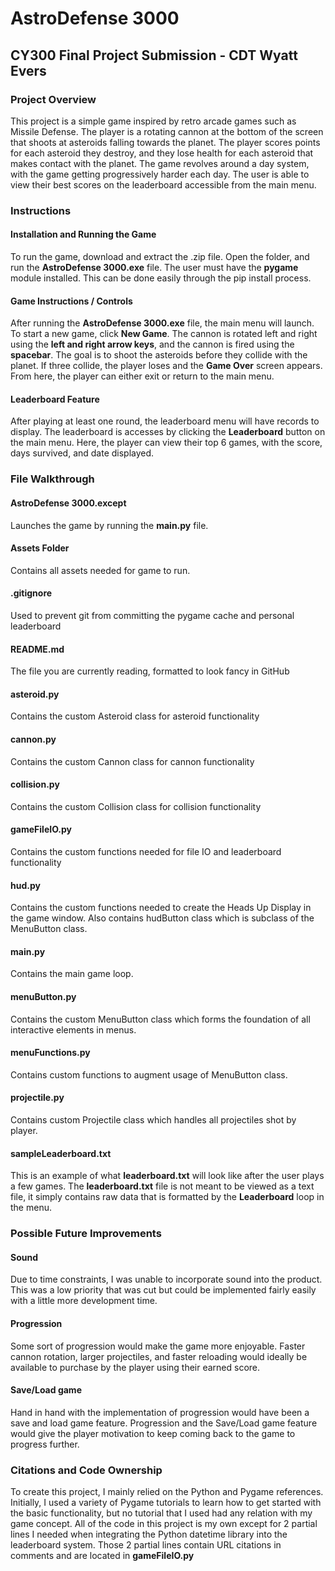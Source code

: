 # AstroDefense 3000
## CY300 Final Project Submission - CDT Wyatt Evers

### Project Overview
This project is a simple game inspired by retro arcade games such as Missile Defense. The player is a rotating cannon at the bottom of the screen that shoots at asteroids falling towards the planet. The player scores points for each asteroid they destroy, and they lose health for each asteroid that makes contact with the planet. The game revolves around a day system, with the game getting progressively harder each day. The user is able to view their best scores on the leaderboard accessible from the main menu.

### Instructions
#### Installation and Running the Game
To run the game, download and extract the .zip file. Open the folder, and run the **AstroDefense 3000.exe** file. The user must have the **pygame** module installed. This can be done easily through the pip install process.
#### Game Instructions / Controls
After running the **AstroDefense 3000.exe** file, the main menu will launch. To start a new game, click **New Game**. The cannon is rotated left and right using the **left and right arrow keys**, and the cannon is fired using the **spacebar**. The goal is to shoot the asteroids before they collide with the planet. If three collide, the player loses and the **Game Over** screen appears. From here, the player can either exit or return to the main menu.
#### Leaderboard Feature
After playing at least one round, the leaderboard menu will have records to display. The leaderboard is accesses by clicking the **Leaderboard** button on the main menu. Here, the player can view their top 6 games, with the score, days survived, and date displayed.

### File Walkthrough
#### AstroDefense 3000.except
Launches the game by running the **main.py** file.
#### Assets Folder
Contains all assets needed for game to run.
#### .gitignore
Used to prevent git from committing the pygame cache and personal leaderboard
#### README.md
The file you are currently reading, formatted to look fancy in GitHub
#### asteroid.py
Contains the custom Asteroid class for asteroid functionality
#### cannon.py
Contains the custom Cannon class for cannon functionality
#### collision.py
Contains the custom Collision class for collision functionality
#### gameFileIO.py
Contains the custom functions needed for file IO and leaderboard functionality
#### hud.py
Contains the custom functions needed to create the Heads Up Display in the game window. Also contains hudButton class which is subclass of the MenuButton class.
#### main.py
Contains the main game loop.
#### menuButton.py
Contains the custom MenuButton class which forms the foundation of all interactive elements in menus.
#### menuFunctions.py
Contains custom functions to augment usage of MenuButton class.
#### projectile.py
Contains custom Projectile class which handles all projectiles shot by player.
#### sampleLeaderboard.txt
This is an example of what **leaderboard.txt** will look like after the user plays a few games. The **leaderboard.txt** file is not meant to be viewed as a text file, it simply contains raw data that is formatted by the **Leaderboard** loop in the menu.

### Possible Future Improvements
#### Sound
Due to time constraints, I was unable to incorporate sound into the product. This was a low priority that was cut but could be implemented fairly easily with a little more development time.
#### Progression
Some sort of progression would make the game more enjoyable. Faster cannon rotation, larger projectiles, and faster reloading would ideally be available to purchase by the player using their earned score.
#### Save/Load game
Hand in hand with the implementation of progression would have been a save and load game feature. Progression and the Save/Load game feature would give the player motivation to keep coming back to the game to progress further.


### Citations and Code Ownership
To create this project, I mainly relied on the Python and Pygame references. Initially, I used a variety of Pygame tutorials to learn how to get started with the basic functionality, but no tutorial that I used had any relation with my game concept. All of the code in this project is my own except for 2 partial lines I needed when integrating the Python datetime library into the leaderboard system. Those 2 partial lines contain URL citations in comments and are located in **gameFileIO.py**
